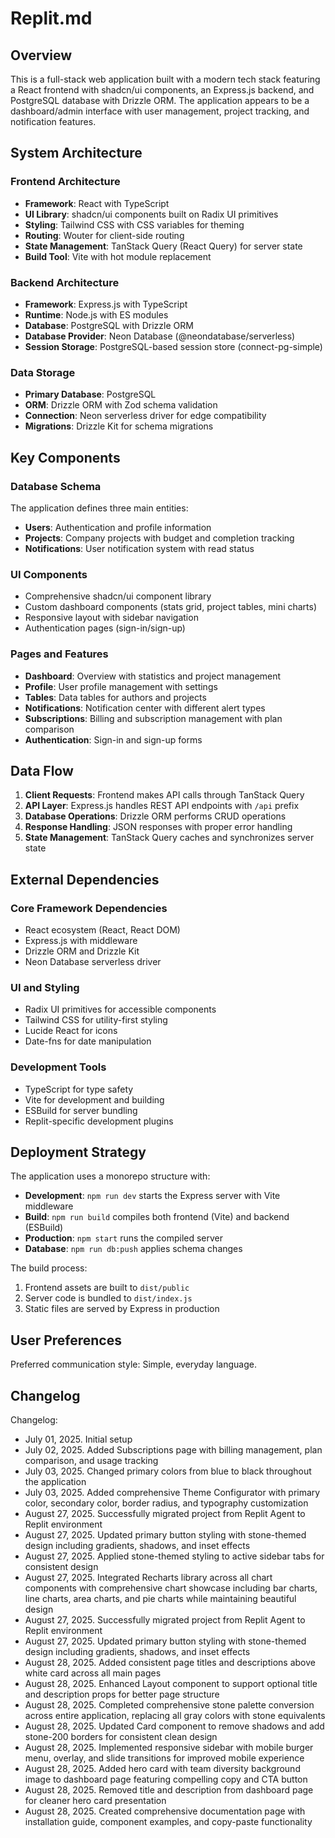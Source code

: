 # Replit.md

## Overview

This is a full-stack web application built with a modern tech stack featuring a React frontend with shadcn/ui components, an Express.js backend, and PostgreSQL database with Drizzle ORM. The application appears to be a dashboard/admin interface with user management, project tracking, and notification features.

## System Architecture

### Frontend Architecture
- **Framework**: React with TypeScript
- **UI Library**: shadcn/ui components built on Radix UI primitives
- **Styling**: Tailwind CSS with CSS variables for theming
- **Routing**: Wouter for client-side routing
- **State Management**: TanStack Query (React Query) for server state
- **Build Tool**: Vite with hot module replacement

### Backend Architecture
- **Framework**: Express.js with TypeScript
- **Runtime**: Node.js with ES modules
- **Database**: PostgreSQL with Drizzle ORM
- **Database Provider**: Neon Database (@neondatabase/serverless)
- **Session Storage**: PostgreSQL-based session store (connect-pg-simple)

### Data Storage
- **Primary Database**: PostgreSQL
- **ORM**: Drizzle ORM with Zod schema validation
- **Connection**: Neon serverless driver for edge compatibility
- **Migrations**: Drizzle Kit for schema migrations

## Key Components

### Database Schema
The application defines three main entities:
- **Users**: Authentication and profile information
- **Projects**: Company projects with budget and completion tracking
- **Notifications**: User notification system with read status

### UI Components
- Comprehensive shadcn/ui component library
- Custom dashboard components (stats grid, project tables, mini charts)
- Responsive layout with sidebar navigation
- Authentication pages (sign-in/sign-up)

### Pages and Features
- **Dashboard**: Overview with statistics and project management
- **Profile**: User profile management with settings
- **Tables**: Data tables for authors and projects
- **Notifications**: Notification center with different alert types
- **Subscriptions**: Billing and subscription management with plan comparison
- **Authentication**: Sign-in and sign-up forms

## Data Flow

1. **Client Requests**: Frontend makes API calls through TanStack Query
2. **API Layer**: Express.js handles REST API endpoints with `/api` prefix
3. **Database Operations**: Drizzle ORM performs CRUD operations
4. **Response Handling**: JSON responses with proper error handling
5. **State Management**: TanStack Query caches and synchronizes server state

## External Dependencies

### Core Framework Dependencies
- React ecosystem (React, React DOM)
- Express.js with middleware
- Drizzle ORM and Drizzle Kit
- Neon Database serverless driver

### UI and Styling
- Radix UI primitives for accessible components
- Tailwind CSS for utility-first styling
- Lucide React for icons
- Date-fns for date manipulation

### Development Tools
- TypeScript for type safety
- Vite for development and building
- ESBuild for server bundling
- Replit-specific development plugins

## Deployment Strategy

The application uses a monorepo structure with:
- **Development**: `npm run dev` starts the Express server with Vite middleware
- **Build**: `npm run build` compiles both frontend (Vite) and backend (ESBuild)
- **Production**: `npm start` runs the compiled server
- **Database**: `npm run db:push` applies schema changes

The build process:
1. Frontend assets are built to `dist/public`
2. Server code is bundled to `dist/index.js`
3. Static files are served by Express in production

## User Preferences

Preferred communication style: Simple, everyday language.

## Changelog

Changelog:
- July 01, 2025. Initial setup
- July 02, 2025. Added Subscriptions page with billing management, plan comparison, and usage tracking
- July 03, 2025. Changed primary colors from blue to black throughout the application
- July 03, 2025. Added comprehensive Theme Configurator with primary color, secondary color, border radius, and typography customization
- August 27, 2025. Successfully migrated project from Replit Agent to Replit environment
- August 27, 2025. Updated primary button styling with stone-themed design including gradients, shadows, and inset effects
- August 27, 2025. Applied stone-themed styling to active sidebar tabs for consistent design
- August 27, 2025. Integrated Recharts library across all chart components with comprehensive chart showcase including bar charts, line charts, area charts, and pie charts while maintaining beautiful design
- August 27, 2025. Successfully migrated project from Replit Agent to Replit environment
- August 27, 2025. Updated primary button styling with stone-themed design including gradients, shadows, and inset effects
- August 28, 2025. Added consistent page titles and descriptions above white card across all main pages
- August 28, 2025. Enhanced Layout component to support optional title and description props for better page structure
- August 28, 2025. Completed comprehensive stone palette conversion across entire application, replacing all gray colors with stone equivalents
- August 28, 2025. Updated Card component to remove shadows and add stone-200 borders for consistent clean design
- August 28, 2025. Implemented responsive sidebar with mobile burger menu, overlay, and slide transitions for improved mobile experience
- August 28, 2025. Added hero card with team diversity background image to dashboard page featuring compelling copy and CTA button
- August 28, 2025. Removed title and description from dashboard page for cleaner hero card presentation
- August 28, 2025. Created comprehensive documentation page with installation guide, component examples, and copy-paste functionality